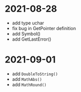 # 2021-08-28

- add type uchar
- fix bug in GetPointer definition
- add Symbol()
- add GetLastError()

# 2021-09-01

- add `DoubleToString()`
- add `MathAbs()`
- add `MathRound()`
